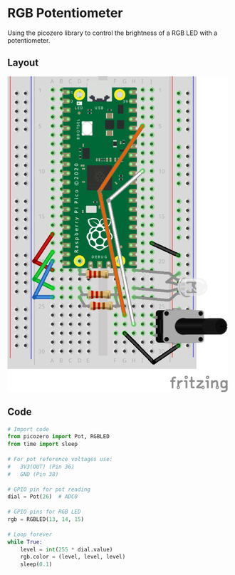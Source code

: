 # RGB Potentiometer

Using the picozero library to control the brightness of a RGB LED with a potentiometer.


## Layout

![RGB Pot Layout](assets/rgbPot.png)


## Code

``` python
# Import code
from picozero import Pot, RGBLED
from time import sleep

# For pot reference voltages use:
#   3V3(OUT) (Pin 36)
#   GND (Pin 38)

# GPIO pin for pot reading
dial = Pot(26)  # ADC0

# GPIO pins for RGB LED
rgb = RGBLED(13, 14, 15)

# Loop forever
while True:
    level = int(255 * dial.value)
    rgb.color = (level, level, level)
    sleep(0.1)

```
